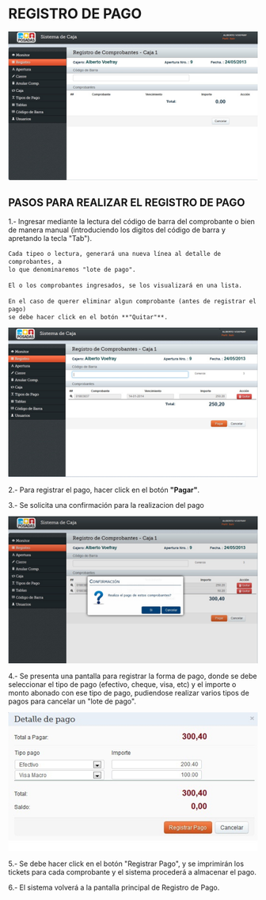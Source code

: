 REGISTRO DE PAGO
================



![](<registroppal.jpg>)



PASOS PARA REALIZAR EL REGISTRO DE PAGO
---------------------------------------



1.- Ingresar mediante la lectura del código de barra del comprobante  o bien de
manera manual (introduciendo los digitos del código de barra y apretando la
tecla "Tab").

    Cada tipeo o lectura, generará una nueva línea al detalle de comprobantes, a
    lo que denominaremos "lote de pago".

    El o los comprobantes ingresados, se los visualizará en una lista.

    En el caso de querer eliminar algun comprobante (antes de registrar el pago)
    se debe hacer click en el botón **"Quitar"**.

![](<registrocomprobante.jpg>)



2.- Para registrar el pago, hacer click en el botón **"Pagar"**.



3.- Se solicita una confirmación para la realizacion del pago

![](<registroconfirmacionpago.jpg>)



4.- Se presenta una pantalla para registrar la forma de pago, donde se debe
seleccionar el tipo de pago (efectivo, cheque, visa, etc) y el importe o monto
abonado con ese tipo de pago, pudiendose realizar varios tipos de pagos para
cancelar un "lote de pago".

![](<registroformapago1.jpg>)



5.- Se debe hacer click en el botón "Registrar Pago", y se imprimirán los
tickets para cada comprobante y el sistema procederá a almacenar el pago.



6.- El sistema volverá a la pantalla principal de Registro de Pago.














